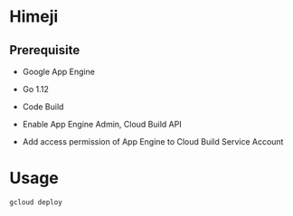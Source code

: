 # Himeji

## Prerequisite

- Google App Engine 
- Go 1.12
- Code Build


- Enable App Engine Admin, Cloud Build API
- Add access permission of App Engine to Cloud Build Service Account

# Usage


```
gcloud deploy 
```

